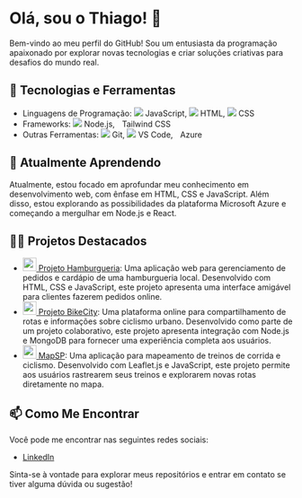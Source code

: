 # Olá, sou o Thiago! 👋

Bem-vindo ao meu perfil do GitHub! Sou um entusiasta da programação apaixonado por explorar novas tecnologias e criar soluções criativas para desafios do mundo real.

## 🔧 Tecnologias e Ferramentas

- Linguagens de Programação: 
  <img src="https://img.icons8.com/color/48/000000/javascript.png"/> JavaScript,
  <img src="https://img.icons8.com/color/48/000000/html-5.png"/> HTML,
  <img src="https://img.icons8.com/color/48/000000/css3.png"/> CSS
- Frameworks:
  <img src="https://img.icons8.com/color/48/000000/nodejs.png"/> Node.js,
  <img src="https://cdn.jsdelivr.net/gh/devicons/devicon@latest/icons/tailwindcss/tailwindcss-original.svg" width="5" height="5"/>  Tailwind CSS
- Outras Ferramentas: 
  <img src="https://img.icons8.com/color/48/000000/git.png"/> Git,
  <img src="https://img.icons8.com/color/48/000000/visual-studio-code-2019.png"/> VS Code,
 <img src="https://cdn.jsdelivr.net/gh/devicons/devicon@latest/icons/azure/azure-original.svg" width="5" height="5"/> Azure
          

## 🌱 Atualmente Aprendendo

Atualmente, estou focado em aprofundar meu conhecimento em desenvolvimento web, com ênfase em HTML, CSS e JavaScript. Além disso, estou explorando as possibilidades da plataforma Microsoft Azure e começando a mergulhar em Node.js e React.

## 👨‍💻 Projetos Destacados

- [<img src="https://img.icons8.com/dusk/64/000000/hamburger.png" width="24"/> Projeto Hamburgueria](https://github.com/K1rit03/Projeto-Hamburgueria): Uma aplicação web para gerenciamento de pedidos e cardápio de uma hamburgueria local. Desenvolvido com HTML, CSS e JavaScript, este projeto apresenta uma interface amigável para clientes fazerem pedidos online.
- [<img src="https://img.icons8.com/dusk/64/000000/bicycle.png" width="24"/> Projeto BikeCity](https://github.com/CP-WEB-BIKECITY/BIKECITY-CP): Uma plataforma online para compartilhamento de rotas e informações sobre ciclismo urbano. Desenvolvido como parte de um projeto colaborativo, este projeto apresenta integração com Node.js e MongoDB para fornecer uma experiência completa aos usuários.
- [<img src="https://img.icons8.com/dusk/64/000000/map-pin.png" width="24"/> MapSP](https://github.com/K1rit03/MapSp): Uma aplicação para mapeamento de treinos de corrida e ciclismo. Desenvolvido com Leaflet.js e JavaScript, este projeto permite aos usuários rastrearem seus treinos e explorarem novas rotas diretamente no mapa.

## 📫 Como Me Encontrar

Você pode me encontrar nas seguintes redes sociais:

- [LinkedIn](https://www.linkedin.com/in/thiago-oliveira-884b1128a/)

Sinta-se à vontade para explorar meus repositórios e entrar em contato se tiver alguma dúvida ou sugestão!

